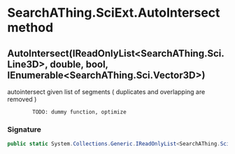 # SearchAThing.SciExt.AutoIntersect method
## AutoIntersect(IReadOnlyList<SearchAThing.Sci.Line3D>, double, bool, IEnumerable<SearchAThing.Sci.Vector3D>)
autointersect given list of segments
            ( duplicates and overlapping are removed )
            
            TODO: dummy function, optimize

### Signature
```csharp
public static System.Collections.Generic.IReadOnlyList<SearchAThing.Sci.Line3D> AutoIntersect(IReadOnlyList<SearchAThing.Sci.Line3D> segs, double tolLen, bool mergeColinearSegments = True, IEnumerable<SearchAThing.Sci.Vector3D> addictionalSplitPoints = null)
```
